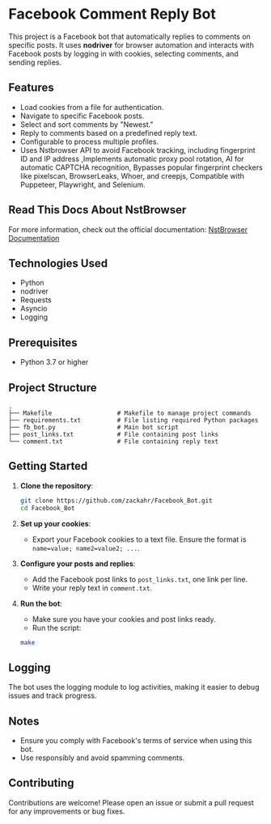 # Facebook Comment Reply Bot

This project is a Facebook bot that automatically replies to comments on specific posts. It uses **nodriver** for browser automation and interacts with Facebook posts by logging in with cookies, selecting comments, and sending replies.

## Features

- Load cookies from a file for authentication.
- Navigate to specific Facebook posts.
- Select and sort comments by "Newest."
- Reply to comments based on a predefined reply text.
- Configurable to process multiple profiles.
- Uses Nstbrowser API to avoid Facebook tracking, including fingerprint ID and IP address ,Implements automatic proxy pool rotation, AI for automatic CAPTCHA recognition, Bypasses popular fingerprint checkers like pixelscan, BrowserLeaks, Whoer, and creepjs, Compatible with Puppeteer, Playwright, and Selenium.


## Read This Docs About NstBrowser

For more information, check out the official documentation: [NstBrowser Documentation](https://docs.nstbrowser.io/)

## Technologies Used

- Python
- nodriver
- Requests
- Asyncio
- Logging

## Prerequisites

- Python 3.7 or higher

## Project Structure

```
.
├── Makefile                  # Makefile to manage project commands
├── requirements.txt          # File listing required Python packages
├── fb_bot.py                 # Main bot script
├── post_links.txt            # File containing post links
└── comment.txt               # File containing reply text

```

## Getting Started

1. **Clone the repository**:

   ```bash
   git clone https://github.com/zackahr/Facebook_Bot.git
   cd Facebook_Bot
   ```

2. **Set up your cookies**:
   - Export your Facebook cookies to a text file. Ensure the format is `name=value; name2=value2; ...`.

3. **Configure your posts and replies**:
   - Add the Facebook post links to `post_links.txt`, one link per line.
   - Write your reply text in `comment.txt`.

4. **Run the bot**:
   - Make sure you have your cookies and post links ready.
   - Run the script:

   ```bash
   make
   ```

## Logging

The bot uses the logging module to log activities, making it easier to debug issues and track progress.

## Notes

- Ensure you comply with Facebook's terms of service when using this bot.
- Use responsibly and avoid spamming comments.

## Contributing

Contributions are welcome! Please open an issue or submit a pull request for any improvements or bug fixes.
